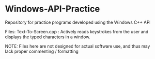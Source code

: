 # Windows-API-Practice
Repository for practice programs developed using the Windows C++ API

Files:
Text-To-Screen.cpp : Actively reads keystrokes from the user and displays the typed characters in a window.

NOTE: Files here are not designed for actual software use, and thus may lack proper commenting / formatting
